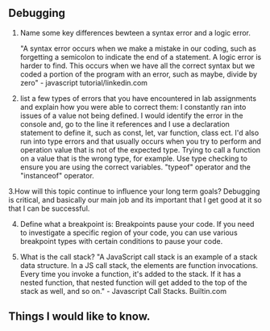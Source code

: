 ## Debugging

1. Name some key differences bewteen a syntax error and a logic error.
   
   "A syntax error occurs when we make a mistake in our coding, such as forgetting a semicolon to indicate the end of a statement. A logic error is harder to find. This occurs when we have all the correct syntax but we coded a portion of the program with an error, such as maybe, divide by zero" - javascript tutorial/linkedin.com

2. list a few types of errors that you have encountered in lab assignments and explain how you were able to correct them:
 I constantly ran into issues of a value not being defined. I would identify the error in the console and, go to the line it references and I use a declaration statement to define it, such as const, let, var function, class ect. I'd also run into type errors and that usually occurs when you try to perform and operation value that is not of the expected type. Trying to call a function on a value that is the wrong type, for example. Use type checking to ensure you are using the correct variables. "typeof" operator and the "instanceof" operator.

3.How will this topic continue to influence your long term goals?
Debugging is critical, and basically our main job and its important that I get good at it so that I can be successful.


4. Define what a breakpoint is:
Breakpoints pause your code. If you need to investigate a specific region of your code, you can use various breakpoint types with certain conditions to pause your code.

5. What is the call stack?
"A JavaScript call stack is an example of a stack data structure. In a JS call stack, the elements are function invocations. Every time you invoke a function, it's added to the stack. If it has a nested function, that nested function will get added to the top of the stack as well, and so on." - Javascript Call Stacks. Builtin.com



## Things I would like to know.